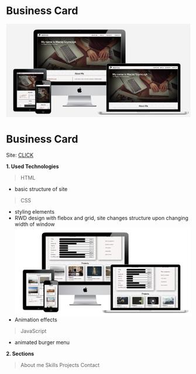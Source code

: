 # Business Card

![RWD view](img/readme1.png)
# Business Card

Site: [CLICK](https://czajnero.github.io/BusinessCardNew/)

**1. Used Technologies**
> HTML
  - basic structure of site
> CSS
  - styling elements
  - RWD design with flebox and grid, site changes structure upon changing width of window
  ![RWD2](img/readme2.png)
  - Animation effects
> JavaScript
  - animated burger menu

**2. Sections**
> About me 
> Skills
> Projects
> Contact 

